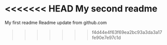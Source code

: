 <<<<<<< HEAD
My second readme
=======
My first readme
Readme update from github.com
>>>>>>> f4d44e4f63f69ea2bc93a3da3a17fe90e7e97c1d
